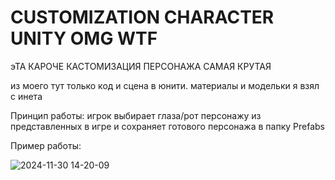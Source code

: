 # **CUSTOMIZATION CHARACTER UNITY OMG WTF**

эТА КАРОЧЕ КАСТОМИЗАЦИЯ ПЕРСОНАЖА САМАЯ КРУТАЯ

из моего тут только код и сцена в юнити. материалы и модельки я взял с инета

Принцип работы: игрок выбирает глаза/рот персонажу из представленных в игре и сохраняет готового персонажа в папку Prefabs

Пример работы:

![2024-11-30 14-20-09](https://github.com/user-attachments/assets/6391e0e0-c3d8-451c-9297-f1b0e2c2cea7)
